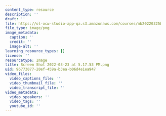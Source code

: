 ```yaml
---
content_type: resource
description: ''
draft: ''
file: https://ol-ocw-studio-app-qa.s3.amazonaws.com/courses/mb20220325b/screen-shot-2022-03-23-at-51753-pm.png
file_type: image/png
image_metadata:
  caption: ''
  credit: ''
  image-alt: ''
learning_resource_types: []
license: ''
resourcetype: Image
title: Screen Shot 2022-03-23 at 5.17.53 PM.png
uid: 96773077-20ef-459a-b3ea-b06d4e1ea947
video_files:
  video_captions_file: ''
  video_thumbnail_file: ''
  video_transcript_file: ''
video_metadata:
  video_speakers: ''
  video_tags: ''
  youtube_id: ''
---
```

